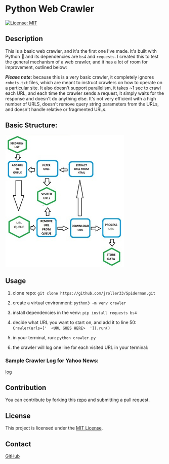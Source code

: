 # Python Web Crawler

[![License: MIT](https://img.shields.io/badge/License-MIT-blue.svg)](https://opensource.org/licenses/MIT)
## Description

This is a basic web crawler, and it's the first one I've made. It's built with Python 🐍 and its dependencies are `bs4` and `requests`.
I created this to test the general mechanism of a web crawler, and it has a lot of room for improvement, outlined below:
<br />

***Please note:*** because this is a very basic crawler, it completely ignores `robots.txt` files, which are meant to instruct crawlers on how to operate on a particular site.  It also doesn't support parallelism, it takes ~1 sec to crawl each URL, and each time the crawler sends a request, it simply waits for the response and doesn't do anything else. It's not very efficient with a high number of URLS, doesn't remove query string parameters from the URLs, and doesn't handle relative or fragmented URLs.


## Basic Structure:
![Web Crawler Structure](./basic_structure.jpg)


## Usage
1. clone repo:
`git clone https://github.com/jroller33/Spiderman.git`

2. create a virtual environment:
`python3 -m venv crawler`

3. install dependencies in the venv:
`pip install requests bs4`

4. decide what URL you want to start on, and add it to line 50:
`Crawler(urls=['  <URL GOES HERE>  ']).run()`

5. in your terminal, run:
`python crawler.py`

6. the crawler will log one line for each visited URL in your terminal:

### Sample Crawler Log for Yahoo News:
[log](./example_log_file.png)





## Contribution
You can contribute by forking this [repo](https://github.com/jroller33/Spiderman) and submitting a pull request.

## License
This project is licensed under the [MIT License](./LICENSE).

## Contact
[GitHub](https://github.com/jroller33)

